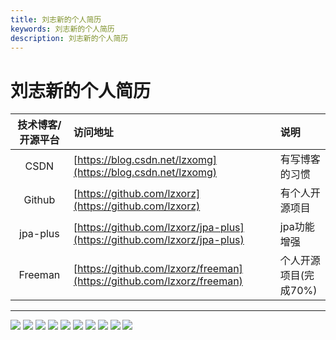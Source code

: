 ```yaml
---
title: 刘志新的个人简历
keywords: 刘志新的个人简历
description: 刘志新的个人简历
---
```


# 刘志新的个人简历

|技术博客/开源平台| 访问地址 | 说明 |
|:-------:|:------------------------------|:------------------------------|
| CSDN |[https://blog.csdn.net/lzxomg](https://blog.csdn.net/lzxomg)|有写博客的习惯|
| Github|[https://github.com/lzxorz](https://github.com/lzxorz)|有个人开源项目|
| jpa-plus|[https://github.com/lzxorz/jpa-plus](https://github.com/lzxorz/jpa-plus)|jpa功能增强|
| Freeman|[https://github.com/lzxorz/freeman](https://github.com/lzxorz/freeman)|个人开源项目(完成70%)|

---

![](../img/resume01.png)
![](../img/resume02.png)
![](../img/resume03.png)
![](../img/resume04.png)
![](../img/resume05.png)
![](../img/resume06.png)
![](../img/resume07.png)
![](../img/resume08.png)
![](../img/resume09.png)
![](../img/resume10.png)